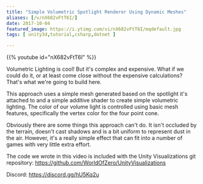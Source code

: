 ```yaml
---
title: "Simple Volumetric Spotlight Renderer Using Dynamic Meshes"
aliases: [/v/nX682vFtT6I/]
date: 2017-10-04
featured_image: https://i.ytimg.com/vi/nX682vFtT6I/mqdefault.jpg
tags: [ unity3d,tutorial,csharp,dotnet ]

---
```


{{% youtube id="nX682vFtT6I" %}}

Volumetric Lighting is cool! But it's complex and expensive. What if we could do it, or at least come close without the expensive calculations? That's what we're going to build here.

This approach uses a simple mesh generated based on the spotlight it's attached to and a simple additive shader to create simple volumetric lighting. The color of our volume light is controlled using basic mesh features, specifically the vertex color for the four point cone.

Obviously there are some things this approach can't do. It isn't occluded by the terrain, doesn't cast shadows and is a bit uniform to represent dust in the air. However, it's a really simple effect that can fit into a number of games with very little extra effort.

The code we wrote in this video is included with the Unity Visualizations git repository: https://github.com/WorldOfZero/UnityVisualizations

Discord: https://discord.gg/hU5Kq2u